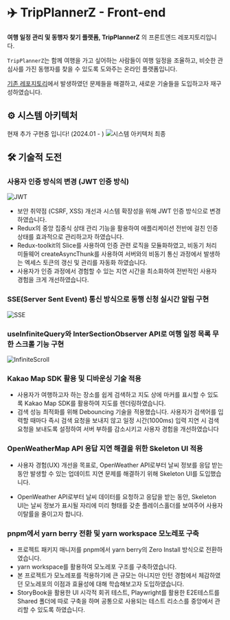 
# ✈️ TripPlannerZ - Front-end

**여행 일정 관리 및 동행자 찾기 플랫폼, TripPlannerZ** 의 프론트엔드 레포지토리입니다.

`TripPlannerZ`는 함께 여행을 가고 싶어하는 사람들이 여행 일정을 조율하고, 비슷한 관심사를 가진 동행자를 찾을 수 있도록 도와주는 온라인 플랫폼입니다.

[기존 레포지토리](https://github.com/GraudationProject2023/Tripplannerz)에서 발생하였던 문제들을 해결하고, 새로운 기술들을 도입하고자 재구성하였습니다.

## ⚙️ 시스템 아키텍처

현재 추가 구현중 입니다! (2024.01 - )
![시스템 아키텍처 최종](https://github.com/GraudationProject2023/Client/assets/97590636/fd894fdf-fb06-4fae-99ca-feaaa075a1af)

## 🛠️ 기술적 도전

### 사용자 인증 방식의 변경 (JWT 인증 방식)

![JWT](https://github.com/GraudationProject2023/Client/assets/97590636/566da63c-8cb3-4ba1-905b-34fbb0bbf549)

- 보안 취약점 (CSRF, XSS) 개선과 시스템 확장성을 위해 JWT 인증 방식으로 변경하였습니다.
- Redux의 중앙 집중식 상태 관리 기능을 활용하여 애플리케이션 전반에 걸친 인증 상태를 효과적으로 관리하고자 하였습니다.
- Redux-toolkit의 Slice를 사용하여 인증 관련 로직을 모듈화하였고, 비동기 처리 미들웨어 createAsyncThunk를 사용하여 서버와의 비동기 통신 과정에서 발생하는 엑세스 토큰의 갱신 및 관리를 자동화 하였습니다.
- 사용자가 인증 과정에서 경험할 수 있는 지연 시간을 최소화하여 전반적인 사용자 경험을 크게 개선하였습니다.

### SSE(Server Sent Event) 통신 방식으로 동행 신청 실시간 알림 구현

![SSE](https://github.com/GraudationProject2023/Client/assets/97590636/84770ea4-8c12-41f6-9e94-cd71e63fd73e)

### useInfiniteQuery와 InterSectionObserver API로 여행 일정 목록 무한 스크롤 기능 구현

![InfiniteScroll](https://github.com/GraudationProject2023/Client/assets/97590636/76ca9f9b-1888-4452-bc47-d28f9608358e)

### Kakao Map SDK 활용 및 디바운싱 기술 적용

- 사용자가 여행하고자 하는 장소를 쉽게 검색하고 지도 상에 마커를 표시할 수 있도록 Kakao Map SDK를 활용하여 지도를 렌더링하였습니다.
- 검색 성능 최적화를 위해 Debouncing 기술을 적용했습니다. 사용자가 검색어를 입력할 때마다 즉시 검색 요청을 보내지 않고 일정 시간(1000ms) 입력 지연 시 검색 요청을 보내도록 설정하여 서버 부하를 감소시키고 사용자 경험을 개선하였습니다

### OpenWeatherMap API 응답 지연 해결을 위한 Skeleton UI 적용

- 사용자 경험(UX) 개선을 목표로, OpenWeather API로부터 날씨 정보를 응답 받는 동안 발생할 수 있는 업데이트 지연 문제를 해결하기 위해 Skeleton UI를 도입했습니다.

- OpenWeather API로부터 날씨 데이터를 요청하고 응답을 받는 동안, Skeleton UI는 날씨 정보가 표시될 자리에 미리 형태를 갖춘 플레이스홀더를 보여주어 사용자 이탈률을 줄이고자 합니다.

### pnpm에서 yarn berry 전환 및 yarn workspace 모노레포 구축

- 프로젝트 패키지 매니저를 pnpm에서 yarn berry의 Zero Install 방식으로 전환하였습니다.
- yarn workspace를 활용하여 모노레포 구조를 구축하였습니다.
- 본 프로젝트가 모노레포를 적용하기에 큰 규모는 아니지만 인턴 경험에서 체감하였던 모노레포의 이점과 효율성에 대해 학습해보고자 도입하였습니다.
- StoryBook을 활용한 UI 시각적 회귀 테스트, Playwright를 활용한 E2E테스트를 Shared 폴더에 따로 구축을 하며 공통으로 사용되는 테스트 리소스를 중앙에서 관리할 수 있도록 하였습니다.
